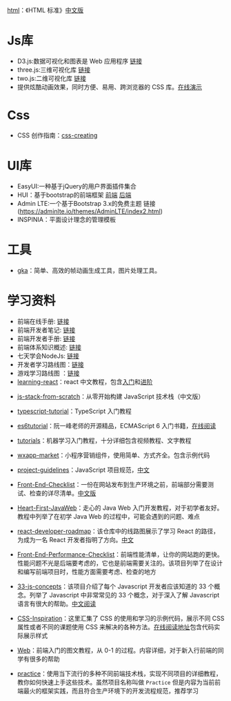[html](https://hellogithub.com/periodical/statistics/click/?target=https://github.com/whatwg/html)：《HTML 标准》[中文版](https://whatwg-cn.github.io/html/)



# Js库

*  D3.js:数据可视化和图表是 Web 应用程序 [链接](https://d3js.org/)
*  three.js:三维可视化库 [链接](https://threejs.org/)
*  two.js:二维可视化库 [链接](https://two.js.org/)
*  提供炫酷动画效果，同时方便、易用、跨浏览器的 CSS 库。[在线演示](https://daneden.github.io/animate.css/)



# Css

- CSS 创作指南：[css-creating](https://hellogithub.com/periodical/statistics/click/?target=https://github.com/cssdream/css-creating)



# UI库

*  EasyUI:一种基于jQuery的用户界面插件集合 
*  HUI：基于bootstrap的前端框架 [前端](http://www.h-ui.net/index.shtml) [后端](http://www.h-ui.net/H-ui.admin.shtml)
*  Admin LTE:一个基于Bootstrap 3.x的免费主题 链接(https://adminlte.io/themes/AdminLTE/index2.html)
*  INSPINIA：平面设计理念的管理模板



# 工具

- [gka](https://hellogithub.com/periodical/statistics/click/?target=https://github.com/gkajs/gka)：简单、高效的帧动画生成工具，图片处理工具。



# 学习资料

*  前端在线手册: [链接](http://www.jqhtml.com/category/manual)
*  前端开发者笔记: [链接](https://dwqs.gitbooks.io/frontenddevhandbook/content/)
*  前端开发者手册: [链接](https://li-xinyang.gitbooks.io/frontend-notebook/content/)
*  前端体系知识概述:  [链接](http://www.cnblogs.com/sb19871023/p/3894452.html)
*  七天学会NodeJs:   [链接](http://nqdeng.github.io/7-days-nodejs/)
*  开发者学习路线图：[链接](https://github.com/kamranahmedse/developer-roadmap)
*  游戏学习路线图 ：[链接](https://github.com/miloyip/game-programmer)
*  [learning-react](https://hellogithub.com/periodical/statistics/click/?target=https://github.com/yiminghe/learning-react)：react 中文教程，包含[入门](http://yiminghe.me/learning-react/tutorial/zh-cn/intro.html#/)和[进阶](http://yiminghe.me/learning-react/tutorial/zh-cn/advanced.html#/)

- [js-stack-from-scratch](https://hellogithub.com/periodical/statistics/click/?target=https://github.com/xitu/js-stack-from-scratch)：从零开始构建 JavaScript 技术栈（中文版）
- [typescript-tutorial](https://hellogithub.com/periodical/statistics/click/?target=https://github.com/xcatliu/typescript-tutorial)：TypeScript 入门教程
- [es6tutorial](https://hellogithub.com/periodical/statistics/click/?target=https://github.com/ruanyf/es6tutorial)：阮一峰老师的开源精品，ECMAScript 6 入门书籍，[在线阅读](http://es6.ruanyifeng.com/)
- [tutorials](https://hellogithub.com/periodical/statistics/click/?target=https://github.com/MorvanZhou/tutorials)：机器学习入门教程，十分详细包含视频教程、文字教程
- [wxapp-market](https://hellogithub.com/periodical/statistics/click/?target=https://github.com/o2team/wxapp-market)：小程序营销组件，使用简单、方式齐全。包含示例代码
- [project-guidelines](https://hellogithub.com/periodical/statistics/click/?target=https://github.com/elsewhencode/project-guidelines)：JavaScript 项目规范，[中文](https://github.com/wearehive/project-guidelines/blob/master/README-zh.md)
- [Front-End-Checklist](https://hellogithub.com/periodical/statistics/click/?target=https://github.com/thedaviddias/Front-End-Checklist)：一份在网站发布到生产环境之前，前端部分需要测试、检查的详尽清单。[中文版](https://github.com/JohnsenZhou/Front-End-Checklist)
- [Heart-First-JavaWeb](https://hellogithub.com/periodical/statistics/click/?target=https://github.com/skyline75489/Heart-First-JavaWeb)：走心的 Java Web 入门开发教程，对于初学者友好。教程中列举了在初学 Java Web 的过程中，可能会遇到的问题、难点

- [react-developer-roadmap](https://hellogithub.com/periodical/statistics/click/?target=https://github.com/adam-golab/react-developer-roadmap)：该仓库中的线路图展示了学习 React 的路径，为成为一名 React 开发者指明了方向。[中文](https://github.com/adam-golab/react-developer-roadmap/blob/master/README-CN.md)

- [Front-End-Performance-Checklist](https://hellogithub.com/periodical/statistics/click/?target=https://github.com/thedaviddias/Front-End-Performance-Checklist)：前端性能清单，让你的网站跑的更快。性能问题不光是后端要考虑的，它也是前端需要关注的。该项目列举了在设计和编写前端项目时，性能方面需要考虑、检查的地方

- [33-js-concepts](https://hellogithub.com/periodical/statistics/click/?target=https://github.com/leonardomso/33-js-concepts)：该项目介绍了每个 Javascript 开发者应该知道的 33 个概念。列举了 Javascript 中非常常见的 33 个概念，对于深入了解 Javascript 语言有很大的帮助。[中文阅读](https://github.com/stephentian/33-js-concepts)

- [CSS-Inspiration](https://hellogithub.com/periodical/statistics/click/?target=https://github.com/chokcoco/CSS-Inspiration)：这里汇集了 CSS 的使用和学习的示例代码，展示不同 CSS 属性或者不同的课题使用 CSS 来解决的各种方法。[在线阅读地址](https://chokcoco.github.io/CSS-Inspiration/#/)包含代码实际展示样式

- [Web](https://hellogithub.com/periodical/statistics/click/?target=https://github.com/qianguyihao/Web)：前端入门的图文教程，从 0-1 的过程。内容详细，对于新入行前端的同学有很多的帮助

- [practice](https://hellogithub.com/periodical/statistics/click/?target=https://github.com/mintsweet/practice)：使用当下流行的多种不同前端技术栈，实现不同项目的详细教程，教你如何快速上手这些技术。虽然项目名称叫做 `Practice` 但是内容为当前前端最火的框架实践，而且符合生产环境下的开发流程规范，推荐学习
